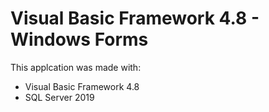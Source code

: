 # Visual Basic Framework 4.8 - Windows Forms

This applcation was made with:
- Visual Basic Framework 4.8
- SQL Server 2019